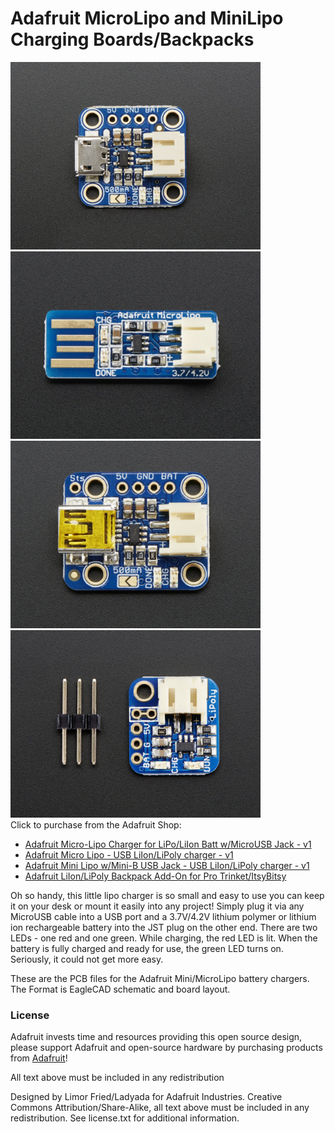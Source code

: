 # Adafruit MicroLipo and MiniLipo Charging Boards/Backpacks

<a href="http://www.adafruit.com/products/1904"><img src="assets/1904.jpg?raw=true" width="400px"></a>&nbsp; 
<a href="http://www.adafruit.com/products/1304"><img src="assets/1304.jpg?raw=true" width="400px"></a><br />
<a href="http://www.adafruit.com/products/1905"><img src="assets/1905.jpg?raw=true" width="400px"></a>&nbsp; 
<a href="http://www.adafruit.com/products/2124"><img src="assets/2124.jpg?raw=true" width="400px"></a><br />
Click to purchase from the Adafruit Shop:
- [Adafruit Micro-Lipo Charger for LiPo/LiIon Batt w/MicroUSB Jack - v1](https://www.adafruit.com/product/1904)
- [Adafruit Micro Lipo - USB LiIon/LiPoly charger - v1](https://www.adafruit.com/product/1304)
- [Adafruit Mini Lipo w/Mini-B USB Jack - USB LiIon/LiPoly charger - v1](https://www.adafruit.com/product/1905)
- [Adafruit LiIon/LiPoly Backpack Add-On for Pro Trinket/ItsyBitsy](https://www.adafruit.com/product/2124)

Oh so handy, this little lipo charger is so small and easy to use you can keep it on your desk or mount it easily into any project! Simply plug it via any MicroUSB cable into a USB port and a 3.7V/4.2V lithium polymer or lithium ion rechargeable battery into the JST plug on the other end. There are two LEDs - one red and one green. While charging, the red LED is lit. When the battery is fully charged and ready for use, the green LED turns on. Seriously, it could not get more easy.

These are the PCB files for the Adafruit Mini/MicroLipo battery chargers. The 
Format is EagleCAD schematic and board layout.

### License

Adafruit invests time and resources providing this open source design, please support Adafruit and open-source hardware by purchasing products from [Adafruit](https://www.adafruit.com)!

All text above must be included in any redistribution

Designed by Limor Fried/Ladyada for Adafruit Industries.
Creative Commons Attribution/Share-Alike, all text above must be included in any redistribution. 
See license.txt for additional information.
